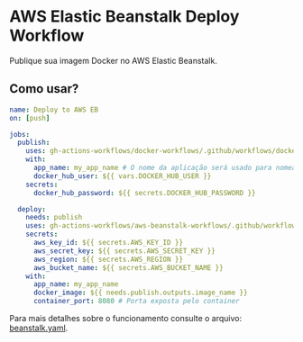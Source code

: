 # AWS Elastic Beanstalk Deploy Workflow

Publique sua imagem Docker no AWS Elastic Beanstalk.

## Como usar?

```yaml
name: Deploy to AWS EB
on: [push]

jobs:
  publish:
    uses: gh-actions-workflows/docker-workflows/.github/workflows/docker-publish.yaml@master
    with:
      app_name: my_app_name # O nome da aplicação será usado para nomear a imagem
      docker_hub_user: ${{ vars.DOCKER_HUB_USER }}
    secrets:
      docker_hub_password: ${{ secrets.DOCKER_HUB_PASSWORD }}

  deploy:
    needs: publish
    uses: gh-actions-workflows/aws-beanstalk-workflows/.github/workflows/beanstalk.yaml@master
    secrets:
      aws_key_id: ${{ secrets.AWS_KEY_ID }}
      aws_secret_key: ${{ secrets.AWS_SECRET_KEY }}
      aws_region: ${{ secrets.AWS_REGION }}
      aws_bucket_name: ${{ secrets.AWS_BUCKET_NAME }}
    with:
      app_name: my_app_name
      docker_image: ${{ needs.publish.outputs.image_name }}
      container_port: 8080 # Porta exposta pelo container
```

Para mais detalhes sobre o funcionamento consulte o arquivo: [beanstalk.yaml](https://github.com/gh-actions-workflows/aws-beanstalk-workflows/blob/master/.github/workflows/beanstalk.yaml).
